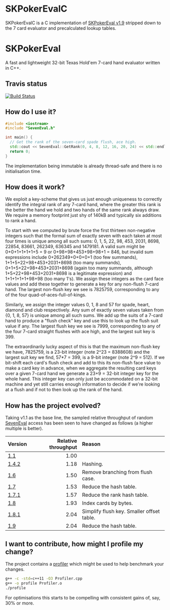# SKPokerEvalC

SKPokerEvalC is a C implementation of [SKPokerEval v1.9](https://github.com/kennethshackleton/SKPokerEval/tree/v1.9/src) stripped down to the 7 card evaluator and precalculated lookup tables.

# SKPokerEval

A fast and lightweight 32-bit Texas Hold'em 7-card hand evaluator written in C++.

## Travis status

[![Build Status](https://travis-ci.org/kennethshackleton/SKPokerEval.svg)](https://travis-ci.org/kennethshackleton/SKPokerEval)

## How do I use it?

```cpp
#include <iostream>
#include "SevenEval.h"

int main() {
  // Get the rank of the seven-card spade flush, ace high.
  std::cout << SevenEval::GetRank(0, 4, 8, 12, 16, 20, 24) << std::endl;
  return 0;
}
```

The implementation being immutable is already thread-safe and there is no initialisation time.

## How does it work?

We exploit a key-scheme that gives us just enough uniqueness to correctly identify the integral rank of any 7-card hand, where the greater this rank is the better the hand we hold and two hands of the same rank always draw. We require a memory footprint just shy of 140kB and typically six additions to rank a hand.

To start with we computed by brute force the first thirteen non-negative integers such that the formal sum of exactly seven with each taken at most four times is unique among all such sums: 0, 1, 5, 22, 98, 453, 2031, 8698, 22854, 83661, 262349, 636345 and 1479181. A valid sum might be 0+0+1+1+1+1+5 = 9 or 0+98+98+453+98+98+1 = 846, but invalid sum expressions include 0+262349+0+0+0+1 (too few summands), 1+1+5+22+98+453+2031+8698 (too many summands), 0+1+5+22+98+453+2031+8698 (again too many summands, although 1+5+22+98+453+2031+8698 is a legitimate expression) and 1+1+1+1+1+98+98 (too many 1's). We assign these integers as the card face values and add these together to generate a key for any non-flush 7-card hand. The largest non-flush key we see is 7825759, corresponding to any of the four quad-of-aces-full-of-kings.

Similarly, we assign the integer values 0, 1, 8 and 57 for spade, heart, diamond and club respectively. Any sum of exactly seven values taken from {0, 1, 8, 57} is unique among all such sums. We add up the suits of a 7-card hand to produce a "flush check" key and use this to look up the flush suit value if any. The largest flush key we see is 7999, corresponding to any of the four 7-card straight flushes with ace high, and the largest suit key is 399.

The extraordinarily lucky aspect of this is that the maximum non-flush key we have, 7825759, is a 23-bit integer (note 2^23 = 8388608) and the largest suit key we find, 57*7 = 399, is a 9-bit integer (note 2^9 = 512). If we bit-shift each card's flush check and add to this its non-flush face value to make a card key in advance, when we aggregate the resulting card keys over a given 7-card hand we generate a 23+9 = 32-bit integer key for the whole hand. This integer key can only just be accommodated on a 32-bit machine and yet still carries enough information to decide if we're looking at a flush and if not to then look up the rank of the hand.

## How has the project evolved?

Taking v1.1 as the base line, the sampled relative throughput of random [SevenEval](https://github.com/kennethshackleton/SKPokerEval/blob/develop/src/SevenEval.h) access has been seen to have changed as follows (a higher multiple is better).

| Version                                                                       | Relative throughput | Reason                                    |
| ----------------------------------------------------------------------------- | ------------------: | :---------------------------------------- |
| [1.1](https://github.com/kennethshackleton/SKPokerEval/releases/tag/v1.1)     |                1.00 |                                           |
| [1.4.2](https://github.com/kennethshackleton/SKPokerEval/releases/tag/v1.4.2) |                1.18 | Hashing.                                  |
| [1.6](https://github.com/kennethshackleton/SKPokerEval/releases/tag/v1.6)     |                1.50 | Remove branching from flush case.         |
| [1.7](https://github.com/kennethshackleton/SKPokerEval/releases/tag/v1.7)     |                1.53 | Reduce the hash table.                    |
| [1.7.1](https://github.com/kennethshackleton/SKPokerEval/releases/tag/v1.7.1) |                1.57 | Reduce the rank hash table.               |
| [1.8](https://github.com/kennethshackleton/SKPokerEval/releases/tag/v1.8)     |                1.93 | Index cards by bytes.                     |
| [1.8.1](https://github.com/kennethshackleton/SKPokerEval/releases/tag/v1.8.1) |                2.04 | Simplify flush key. Smaller offset table. |
| [1.9](https://github.com/kennethshackleton/SKPokerEval/releases/tag/v1.9)     |                2.04 | Reduce the hash table.                    |

## I want to contribute, how might I profile my change?

The project contains a [profiler](src/Profiler.cpp) which might be used to help benchmark your changes.

```bash
g++ -c -std=c++11 -O3 Profiler.cpp
g++ -o profile Profiler.o
./profile
```

For optimisations this starts to be compelling with consistent gains of, say, 30% or more.
